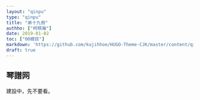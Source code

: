 ```yaml
---
layout: "qinpu"
type: "qinpu"
title: "弟十九冊"
authho: ["柯棋瀚"]
date: 2019-01-02
toc: ["00總目"]
markdown: 'https://github.com/kujihhoe/HUGO-Theme-CJK/master/content/qinpu/00table/19.md'
draft: true
---
```


## 琴譜网

建設中，先不要看。
